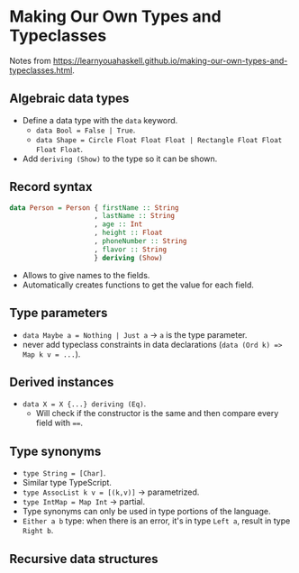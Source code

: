 # Making Our Own Types and Typeclasses

Notes from <https://learnyouahaskell.github.io/making-our-own-types-and-typeclasses.html>.

## Algebraic data types

* Define a data type with the `data` keyword.
  * `data Bool = False | True`.
  * `data Shape = Circle Float Float Float | Rectangle Float Float Float Float`.
* Add `deriving (Show)` to the type so it can be shown.

## Record syntax

```hs
data Person = Person { firstName :: String  
                     , lastName :: String  
                     , age :: Int  
                     , height :: Float  
                     , phoneNumber :: String  
                     , flavor :: String  
                     } deriving (Show)
```

* Allows to give names to the fields.
* Automatically creates functions to get the value for each field.

## Type parameters

* `data Maybe a = Nothing | Just a` -> `a` is the type parameter.
* never add typeclass constraints in data declarations (`data (Ord k) => Map k v = ...`).

## Derived instances

* `data X = X {...} deriving (Eq)`.
  * Will check if the constructor is the same and then compare every field with `==`.

## Type synonyms

* `type String = [Char]`.
* Similar type TypeScript.
* `type AssocList k v = [(k,v)]` -> parametrized.
* `type IntMap = Map Int` -> partial.
* Type synonyms can only be used in type portions of the language.
* `Either a b` type: when there is an error, it's in type `Left a`, result in type `Right b`.

## Recursive data structures

